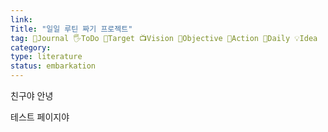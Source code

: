 ```yaml
---
link: 
Title: "일일 루틴 짜기 프로젝트"
tag: 📅Journal 🖐️ToDo 🎯Target 📺Vision 🔮Objective 🥊Action 📓Daily 💡Idea
category: 
type: literature
status: embarkation
---
```


친구야 안녕

테스트 페이지야
